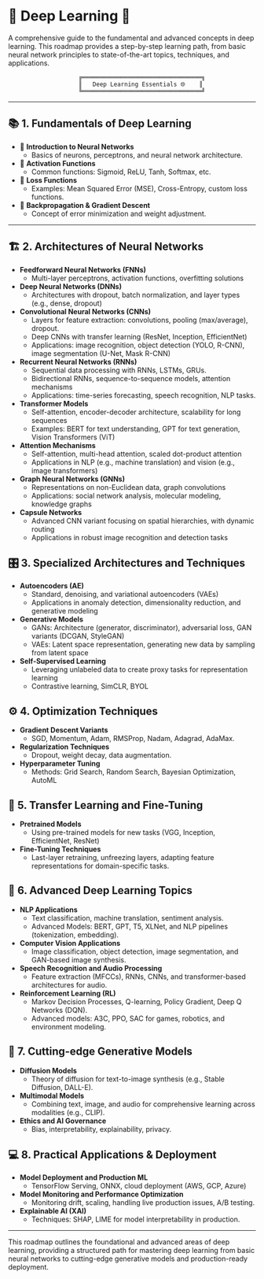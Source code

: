 # 🌌 Deep Learning 🌌

A comprehensive guide to the fundamental and advanced concepts in deep learning. This roadmap provides a step-by-step learning path, from basic neural network principles to state-of-the-art topics, techniques, and applications.

```
                    ╔══════════════════════════════════╗
                    ║   Deep Learning Essentials 🌐    ║
                    ╚══════════════════════════════════╝
```

---
## 📚 **1. Fundamentals of Deep Learning**
- 🔸 **Introduction to Neural Networks**
  - Basics of neurons, perceptrons, and neural network architecture.
- 🔸 **Activation Functions**
  - Common functions: Sigmoid, ReLU, Tanh, Softmax, etc.
- 🔸 **Loss Functions**
  - Examples: Mean Squared Error (MSE), Cross-Entropy, custom loss functions.
- 🔸 **Backpropagation & Gradient Descent**
  - Concept of error minimization and weight adjustment.
---
## 🏗️ **2. Architectures of Neural Networks**
- **Feedforward Neural Networks (FNNs)**
  - Multi-layer perceptrons, activation functions, overfitting solutions
- **Deep Neural Networks (DNNs)**
  - Architectures with dropout, batch normalization, and layer types (e.g., dense, dropout)
- **Convolutional Neural Networks (CNNs)**
  - Layers for feature extraction: convolutions, pooling (max/average), dropout.
  - Deep CNNs with transfer learning (ResNet, Inception, EfficientNet)
  - Applications: image recognition, object detection (YOLO, R-CNN), image segmentation (U-Net, Mask R-CNN)
- **Recurrent Neural Networks (RNNs)**
  - Sequential data processing with RNNs, LSTMs, GRUs.
  - Bidirectional RNNs, sequence-to-sequence models, attention mechanisms
  - Applications: time-series forecasting, speech recognition, NLP tasks.
- **Transformer Models**
  - Self-attention, encoder-decoder architecture, scalability for long sequences
  - Examples: BERT for text understanding, GPT for text generation, Vision Transformers (ViT)
- **Attention Mechanisms**
  - Self-attention, multi-head attention, scaled dot-product attention
  - Applications in NLP (e.g., machine translation) and vision (e.g., image transformers)
- **Graph Neural Networks (GNNs)**
  - Representations on non-Euclidean data, graph convolutions
  - Applications: social network analysis, molecular modeling, knowledge graphs
- **Capsule Networks**
  - Advanced CNN variant focusing on spatial hierarchies, with dynamic routing
  - Applications in robust image recognition and detection tasks

## 🎛️ 3. Specialized Architectures and Techniques
- **Autoencoders (AE)**
  - Standard, denoising, and variational autoencoders (VAEs)
  - Applications in anomaly detection, dimensionality reduction, and generative modeling
- **Generative Models**
  - GANs: Architecture (generator, discriminator), adversarial loss, GAN variants (DCGAN, StyleGAN)
  - VAEs: Latent space representation, generating new data by sampling from latent space
- **Self-Supervised Learning**
  - Leveraging unlabeled data to create proxy tasks for representation learning
  - Contrastive learning, SimCLR, BYOL

## ⚙️ 4. Optimization Techniques
- **Gradient Descent Variants**
  - SGD, Momentum, Adam, RMSProp, Nadam, Adagrad, AdaMax.
- **Regularization Techniques**
  - Dropout, weight decay, data augmentation.
- **Hyperparameter Tuning**
  - Methods: Grid Search, Random Search, Bayesian Optimization, AutoML

## 🔄 5. Transfer Learning and Fine-Tuning
- **Pretrained Models**
  - Using pre-trained models for new tasks (VGG, Inception, EfficientNet, ResNet)
- **Fine-Tuning Techniques**
  - Last-layer retraining, unfreezing layers, adapting feature representations for domain-specific tasks.

## 🚀 6. Advanced Deep Learning Topics
- **NLP Applications**
  - Text classification, machine translation, sentiment analysis.
  - Advanced Models: BERT, GPT, T5, XLNet, and NLP pipelines (tokenization, embedding).
- **Computer Vision Applications**
  - Image classification, object detection, image segmentation, and GAN-based image synthesis.
- **Speech Recognition and Audio Processing**
  - Feature extraction (MFCCs), RNNs, CNNs, and transformer-based architectures for audio.
- **Reinforcement Learning (RL)**
  - Markov Decision Processes, Q-learning, Policy Gradient, Deep Q Networks (DQN).
  - Advanced models: A3C, PPO, SAC for games, robotics, and environment modeling.

## 🌈 7. Cutting-edge Generative Models
- **Diffusion Models**
  - Theory of diffusion for text-to-image synthesis (e.g., Stable Diffusion, DALL-E).
- **Multimodal Models**
  - Combining text, image, and audio for comprehensive learning across modalities (e.g., CLIP).
- **Ethics and AI Governance**
  - Bias, interpretability, explainability, privacy.

## 💻 8. Practical Applications & Deployment
- **Model Deployment and Production ML**
  - TensorFlow Serving, ONNX, cloud deployment (AWS, GCP, Azure)
- **Model Monitoring and Performance Optimization**
  - Monitoring drift, scaling, handling live production issues, A/B testing.
- **Explainable AI (XAI)**
  - Techniques: SHAP, LIME for model interpretability in production.

---

This roadmap outlines the foundational and advanced areas of deep learning, providing a structured path for mastering deep learning from basic neural networks to cutting-edge generative models and production-ready deployment.
